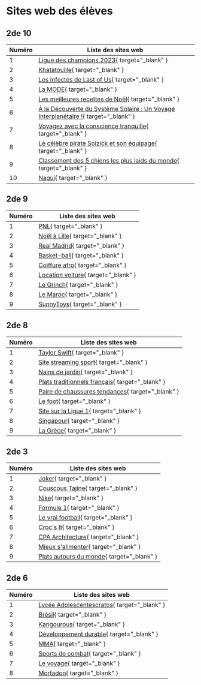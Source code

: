 # Sites web des élèves

## 2de 10

| Numéro | Liste des sites web                             |
| ------ | ----------------------------------------------- |
|    1   | [Ligue des champions 2023](sites_eleves/2de10/tirage_ldc/siteldc.html){ target="_blank" } |
|    2   | [Khatatouille](sites_eleves/2de10/khatatouille/index.html){ target="_blank" } |
|    3   | [Les infectés de Last of Us](sites_eleves/2de10/last_of_us/index.html){ target="_blank" } |
|    4   | [La MODE](sites_eleves/2de10/la_mode/index.html){ target="_blank" } |
|    5   | [Les meilleures recettes de Noël](sites_eleves/2de10/recettes_noel/index.html){ target="_blank" } |
|    6   | [À la Découverte du Système Solaire : Un Voyage Interplanétaire !](sites_eleves/2de10/espace/index.html){ target="_blank" } |
|    7   | [Voyagez avec la conscience tranquille](sites_eleves/2de10/voyagezlaconsciencetranquille/index.html){ target="_blank" } |
|    8   | [Le célèbre pirate Soizick et son équipage](sites_eleves/2de10/soizick/index.html){ target="_blank" } |
|    9   | [Classement des 5 chiens les plus laids du monde](sites_eleves/2de10/chiens_laids/index.html){ target="_blank" } |
|   10   | [Nagui](sites_eleves/2de10/Nagui/index.html){ target="_blank" } |

## 2de 9

| Numéro | Liste des sites web                             |
| ------ | ----------------------------------------------- |
|    1   | [PNL](sites_eleves/2de9/PNL/index.html){ target="_blank" } |
|    2   | [Noël à Lille](sites_eleves/2de9/noel_a_lille/index.html){ target="_blank" } |
|    3   | [Real Madrid](sites_eleves/2de9/real_madrid/index.html){ target="_blank" } |
|    4   | [Basket-ball](sites_eleves/2de9/Basket-ball/index.html){ target="_blank" } |
|    5   | [Coiffure afro](sites_eleves/2de9/coiffure_afro/index.html){ target="_blank" } |
|    6   | [Location voiture](sites_eleves/2de9/location_voitures/index.html){ target="_blank" }
|    7   | [Le Grinch](sites_eleves/2de9/Grinch/index.html){ target="_blank" } |
|    8   | [Le Maroc](sites_eleves/2de9/Maroc/index.html){ target="_blank" } |
|    9   | [SunnyToys](sites_eleves/2de9/SunnyToys/index.html){ target="_blank" }

## 2de 8

| Numéro | Liste des sites web                             |
| ------ | ----------------------------------------------- |
|    1   | [Taylor Swift](sites_eleves/2de8/taylor_swift/index.html){ target="_blank" } |
|    2   | [Site streaming sport](sites_eleves/2de8/site_streaming_sport/index.html){ target="_blank" } |
|    3   | [Nains de jardin](sites_eleves/2de8/nains_de_jardin/index.html){ target="_blank" } |
|    4   | [Plats traditionnels français](sites_eleves/2de8/plats_traditionnels_francais/index.html){ target="_blank" } |
|    5   | [Paire de chaussures tendances](sites_eleves/2de8/paires_chaussures_tendances/index.html){ target="_blank" } |
|    6   | [Le foot](sites_eleves/2de8/le_foot/index.html){ target="_blank" } |
|    7   | [Site sur la Ligue 1](sites_eleves/2de8/ligue1/Mon%20site1.html){ target="_blank" } |
|    8   | [Singapour](sites_eleves/2de8/Singapour/Accueil.html){ target="_blank" } |
|    9   | [La Grèce](sites_eleves/2de8/la_grece/index.html){ target="_blank" } |

## 2de 3

| Numéro | Liste des sites web                             |
| ------ | ----------------------------------------------- |
|    1   | [Joker](sites_eleves/2de3/joker/index.html){ target="_blank" } |
|    2   | [Couscous Tajine](sites_eleves/2de3/couscous_tajine/index.html){ target="_blank" } |
|    3   | [Nike](sites_eleves/2de3/Nike/Nike.html){ target="_blank" } |
|    4   | [Formule 1](sites_eleves/2de3/formule1/Page%20de%20base.html){ target="_blank" } |
|    5   | [Le vrai football](sites_eleves/2de3/vrai_football/index.html){ target="_blank" } |
|    6   | [Croc's It](sites_eleves/2de3/Crocs_It/index.html){ target="_blank" } |
|    7   | [CPA Architecture](sites_eleves/2de3/CPA_architecture/index.html){ target="_blank" } |
|    8   | [Mieux s'alimenter](sites_eleves/2de3/mieux_salimenter/index.html){ target="_blank" } |
|    9   | [Plats autours du monde](sites_eleves/2de3/plats_monde/index.html){ target="_blank" } |

## 2de 6

| Numéro | Liste des sites web                             |
| ------ | ----------------------------------------------- |
|    1   | [Lycée Adolescentescratos](sites_eleves/2de6/Lycee_Adolescentescratos/index.html){ target="_blank" } |
|    2   | [Brésil](sites_eleves/2de6/Bresil/index(3).html){ target="_blank" } |
|    3   | [Kangourous](sites_eleves/2de6/Kangourous/index.html){ target="_blank" } |
|    4   | [Développement durable](sites_eleves/2de6/developpement_durable/index.html){ target="_blank" } |
|    5   | [MMA](sites_eleves/2de6/MMA/index.html){ target="_blank" } |
|    6   | [Sports de combat](sites_eleves/2de6/Sports_combat/index.html){ target="_blank" } |
|    7   | [Le voyage](sites_eleves/2de6/Le_voyage/index.html){ target="_blank" } |
|    8   | [Mortadon](sites_eleves/2de6/mortadon/index.html){ target="_blank" } |